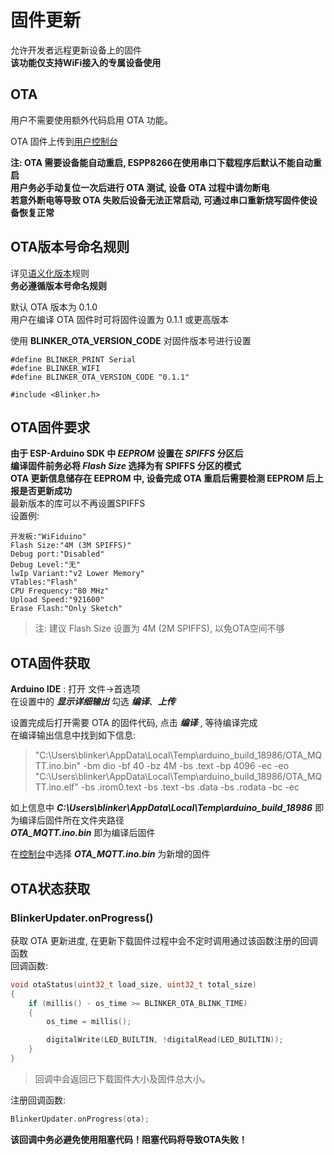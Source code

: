 # 固件更新  
允许开发者远程更新设备上的固件  
**该功能仅支持WiFi接入的专属设备使用**  

## OTA
用户不需要使用额外代码启用 OTA 功能。  

OTA 固件上传到[用户控制台](https://admin.diandeng.tech)  

**注: OTA 需要设备能自动重启, ESPP8266在使用串口下载程序后默认不能自动重启**  
**用户务必手动复位一次后进行 OTA 测试, 设备 OTA 过程中请勿断电**  
**若意外断电等导致 OTA 失败后设备无法正常启动, 可通过串口重新烧写固件使设备恢复正常**  

## OTA版本号命名规则
详见[语义化版本](https://semver.org/lang/zh-CN/)规则  
**务必遵循版本号命名规则**

默认 OTA 版本为 0.1.0  
用户在编译 OTA 固件时可将固件设置为 0.1.1 或更高版本  

使用 **BLINKER_OTA_VERSION_CODE** 对固件版本号进行设置
```
#define BLINKER_PRINT Serial
#define BLINKER_WIFI
#define BLINKER_OTA_VERSION_CODE "0.1.1"

#include <Blinker.h>
```

## OTA固件要求
**由于 ESP-Arduino SDK 中 ***EEPROM*** 设置在 ***SPIFFS*** 分区后**  
**编译固件前务必将 ***Flash Size*** 选择为有 SPIFFS 分区的模式**  
**OTA 更新信息储存在 EEPROM 中, 设备完成 OTA 重启后需要检测 EEPROM 后上报是否更新成功**  
最新版本的库可以不再设置SPIFFS  
设置例:
```
开发板:"WiFiduino"
Flash Size:"4M (3M SPIFFS)"
Debug port:"Disabled"
Debug Level:"无"
lwIp Variant:"v2 Lower Memory"
VTables:"Flash"
CPU Frequency:"80 MHz"
Upload Speed:"921600"
Erase Flash:"Only Sketch"
```
> 注: 建议 Flash Size 设置为 4M (2M SPIFFS), 以免OTA空间不够

## OTA固件获取
**Arduino IDE** : 打开 文件->首选项  
在设置中的 ***显示详细输出*** 勾选 ***编译***、***上传***  

设置完成后打开需要 OTA 的固件代码, 点击 ***编译*** , 等待编译完成  
在编译输出信息中找到如下信息:

> "C:\\Users\\blinker\\AppData\\Local\\Temp\\arduino_build_18986/OTA_MQTT.ino.bin" -bm dio -bf 40 -bz 4M -bs .text -bp 4096 -ec -eo  
> "C:\\Users\\blinker\\AppData\\Local\\Temp\\arduino_build_18986/OTA_MQTT.ino.elf" -bs .irom0.text -bs .text -bs .data -bs .rodata -bc -ec  

如上信息中 ***C:\\Users\\blinker\\AppData\\Local\\Temp\\arduino_build_18986*** 即为编译后固件所在文件夹路径  
***OTA_MQTT.ino.bin*** 即为编译后固件  

在[控制台](https://admin.diandeng.tech)中选择 ***OTA_MQTT.ino.bin*** 为新增的固件  

## OTA状态获取
### BlinkerUpdater.onProgress()
获取 OTA 更新进度, 在更新下载固件过程中会不定时调用通过该函数注册的回调函数  
回调函数:
```cpp
void otaStatus(uint32_t load_size, uint32_t total_size)
{
    if (millis() - os_time >= BLINKER_OTA_BLINK_TIME)
    {
        os_time = millis();

        digitalWrite(LED_BUILTIN, !digitalRead(LED_BUILTIN));
    }
}
```
> 回调中会返回已下载固件大小及固件总大小。  

注册回调函数:
```cpp
BlinkerUpdater.onProgress(ota);
```

**该回调中务必避免使用阻塞代码！阻塞代码将导致OTA失败！**  
